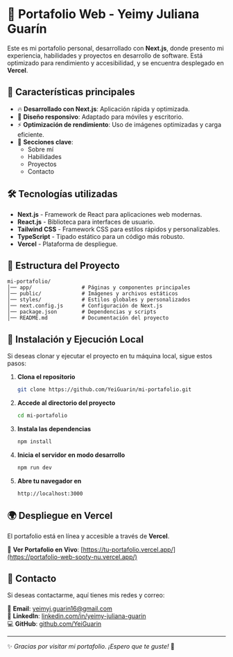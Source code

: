 # 🚀 Portafolio Web - Yeimy Juliana Guarín

Este es mi portafolio personal, desarrollado con **Next.js**, donde presento mi experiencia, habilidades y proyectos en desarrollo de software. Está optimizado para rendimiento y accesibilidad, y se encuentra desplegado en **Vercel**.

## 🌟 Características principales

- 🔥 **Desarrollado con Next.js**: Aplicación rápida y optimizada.
- 🎨 **Diseño responsivo**: Adaptado para móviles y escritorio.
- ⚡ **Optimización de rendimiento**: Uso de imágenes optimizadas y carga eficiente.
- 📂 **Secciones clave**: 
  - Sobre mí
  - Habilidades
  - Proyectos
  - Contacto

## 🛠️ Tecnologías utilizadas

- **Next.js** - Framework de React para aplicaciones web modernas.
- **React.js** - Biblioteca para interfaces de usuario.
- **Tailwind CSS** - Framework CSS para estilos rápidos y personalizables.
- **TypeScript** - Tipado estático para un código más robusto.
- **Vercel** - Plataforma de despliegue.

## 📂 Estructura del Proyecto

```
mi-portafolio/
│── app/                # Páginas y componentes principales
│── public/             # Imágenes y archivos estáticos
│── styles/             # Estilos globales y personalizados
│── next.config.js      # Configuración de Next.js
│── package.json        # Dependencias y scripts
│── README.md           # Documentación del proyecto
```

## 🚀 Instalación y Ejecución Local

Si deseas clonar y ejecutar el proyecto en tu máquina local, sigue estos pasos:

1. **Clona el repositorio**
   ```bash
   git clone https://github.com/YeiGuarin/mi-portafolio.git
   ```

2. **Accede al directorio del proyecto**
   ```bash
   cd mi-portafolio
   ```

3. **Instala las dependencias**
   ```bash
   npm install
   ```

4. **Inicia el servidor en modo desarrollo**
   ```bash
   npm run dev
   ```

5. **Abre tu navegador en**
   ```
   http://localhost:3000
   ```

## 🌍 Despliegue en Vercel

El portafolio está en línea y accesible a través de **Vercel**.

🔗 **Ver Portafolio en Vivo**: [https://tu-portafolio.vercel.app/](https://portafolio-web-sooty-nu.vercel.app/)

## 📩 Contacto

Si deseas contactarme, aquí tienes mis redes y correo:

📧 **Email**: [yeimyj.guarin16@gmail.com](mailto:yeimyj.guarin16@gmail.com)  
🔗 **LinkedIn**: [linkedin.com/in/yeimy-juliana-guarin](https://www.linkedin.com/in/yeimy-juliana-guarin)  
💻 **GitHub**: [github.com/YeiGuarin](https://github.com/YeiGuarin)  

---

✨ *Gracias por visitar mi portafolio. ¡Espero que te guste!* 🚀

